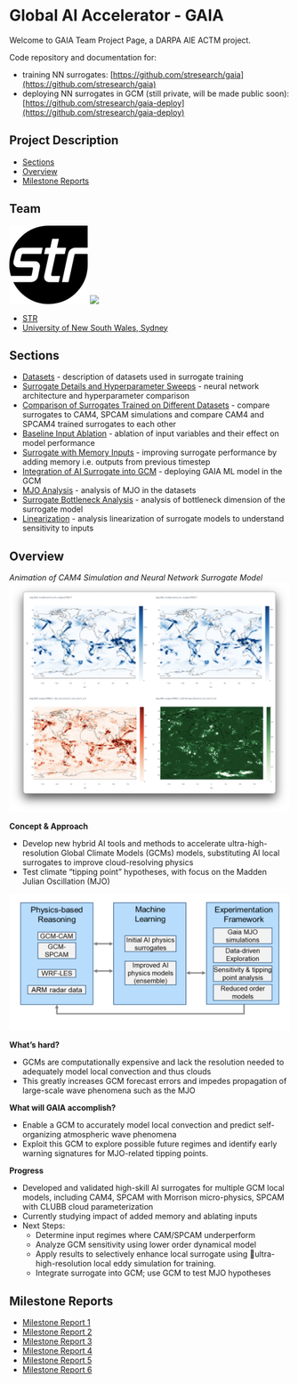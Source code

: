 # Global AI Accelerator - GAIA <!-- omit in toc --> 

Welcome to GAIA Team Project Page, a DARPA AIE ACTM project.

Code repository and documentation for:
-  training NN surrogates: [https://github.com/stresearch/gaia](https://github.com/stresearch/gaia)
-  deploying NN surrogates in GCM (still private, will be made public soon): [https://github.com/stresearch/gaia-deploy](https://github.com/stresearch/gaia-deploy)

## Project Description <!-- omit in toc --> 

- [Sections](#sections)
- [Overview](#overview)
- [Milestone Reports](#milestone-reports)

## Team <!-- omit in toc --> 

![](sections/overview/str.png)   ![](https://www.unsw.edu.au/content/dam/images/graphics/logos/unsw/unsw_0.png)

- [STR](https://www.str.us) 
- [University of New South Wales, Sydney](https://www.ccrc.unsw.edu.au/ccrc-team/academic-research/steven-sherwood)

## Sections
- [Datasets](sections/datasets/README.md) - description of datasets used in surrogate training
- [Surrogate Details and Hyperparameter Sweeps](sections/baseline_hparams/README.md) - neural network architecture and hyperparameter comparison
- [Comparison of Surrogates Trained on Different Datasets](sections/surrogate_comparison/README.md) - compare surrogates to CAM4, SPCAM simulations and compare CAM4 and SPCAM4 trained surrogates to each other
- [Baseline Input Ablation](sections/baseline_input_ablation/README.md) - ablation of input variables and their effect on model performance
- [Surrogate with Memory Inputs](sections/memory/README.md) - improving surrogate performance by adding memory i.e. outputs from previous timestep
- [Integration of AI Surrogate into GCM](sections/gcm_integration/README.md) - deploying GAIA ML model in the GCM
- [MJO Analysis](sections/mjo_analysis/README.md) - analysis of MJO in the datasets
- [Surrogate Bottleneck Analysis](sections/bottleneck/README.md) - analysis of bottleneck dimension of the surrogate model
- [Linearization](sections/linearization/README.md) - analysis linearization of surrogate models to understand sensitivity to inputs


## Overview

*Animation of CAM4 Simulation and Neural Network Surrogate Model*
[![](sections/overview/overview_screenshot.png)](https://855da60d-505b-4eee-942c-e19fb87dcc5f.s3.amazonaws.com/gaia/videos/cam4_sim-cam4_nn-PRECT.mp4)

**Concept & Approach**
- Develop new hybrid AI tools and methods to accelerate ultra-high-resolution Global Climate Models (GCMs) models, substituting AI local surrogates to improve cloud-resolving physics
- Test climate “tipping point” hypotheses, with focus on the Madden Julian Oscillation (MJO) 

![](sections/overview/overview.png)

**What’s hard?**
- GCMs are computationally expensive and lack the resolution needed to adequately model local convection and thus clouds
- This greatly increases GCM forecast errors and impedes propagation of large-scale wave phenomena such as the MJO 


**What will GAIA accomplish?**
- Enable a GCM to accurately model local convection and predict self-organizing atmospheric wave phenomena 
- Exploit this GCM to explore possible future regimes and identify early warning signatures for MJO-related tipping points.
  

**Progress**
- Developed and validated high-skill AI surrogates for multiple GCM local models, including CAM4, SPCAM with Morrison micro-physics, SPCAM with CLUBB cloud parameterization
- Currently studying impact of added memory and ablating inputs
- Next Steps: 
  - Determine input regimes where CAM/SPCAM underperform
  - Analyze GCM sensitivity using lower order dynamical model 
  - Apply results to selectively enhance local surrogate using ultra-high-resolution local eddy simulation for training. 
  - Integrate surrogate into GCM; use GCM to test MJO hypotheses


## Milestone Reports

- [Milestone Report 1](milestone_reports/milestone_report_1.pdf)
- [Milestone Report 2](milestone_reports/milestone_report_2.pdf)
- [Milestone Report 3](milestone_reports/milestone_report_3.pdf)
- [Milestone Report 4](milestone_reports/milestone_report_4.pdf)
- [Milestone Report 5](milestone_reports/milestone_report_5.pdf)
- [Milestone Report 6](milestone_reports/milestone_report_6.pdf)


